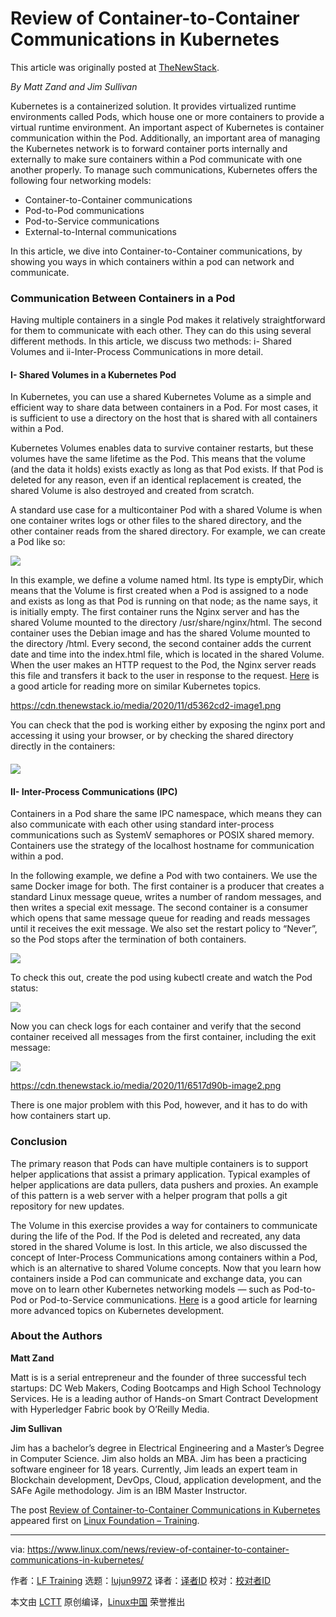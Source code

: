 [#]: collector: (lujun9972)
[#]: translator: ( )
[#]: reviewer: ( )
[#]: publisher: ( )
[#]: url: ( )
[#]: subject: (Review of Container-to-Container Communications in Kubernetes)
[#]: via: (https://www.linux.com/news/review-of-container-to-container-communications-in-kubernetes/)
[#]: author: (LF Training https://training.linuxfoundation.org/announcements/review-of-container-to-container-communications-in-kubernetes/)

Review of Container-to-Container Communications in Kubernetes
======

This article was originally posted at [TheNewStack][1].

_By Matt Zand and Jim Sullivan_

Kubernetes is a containerized solution. It provides virtualized runtime environments called Pods, which house one or more containers to provide a virtual runtime environment. An important aspect of Kubernetes is container communication within the Pod. Additionally, an important area of managing the Kubernetes network is to forward container ports internally and externally to make sure containers within a Pod communicate with one another properly. To manage such communications, Kubernetes offers the following four networking models:

  * Container-to-Container communications
  * Pod-to-Pod communications
  * Pod-to-Service communications
  * External-to-Internal communications



In this article, we dive into Container-to-Container communications, by showing you ways in which containers within a pod can network and communicate.

### Communication Between Containers in a Pod

Having multiple containers in a single Pod makes it relatively straightforward for them to communicate with each other. They can do this using several different methods. In this article, we discuss two methods: i- Shared Volumes and ii-Inter-Process Communications in more detail.

#### **I- Shared Volumes in a Kubernetes Pod**

In Kubernetes, you can use a shared Kubernetes Volume as a simple and efficient way to share data between containers in a Pod. For most cases, it is sufficient to use a directory on the host that is shared with all containers within a Pod.

Kubernetes Volumes enables data to survive container restarts, but these volumes have the same lifetime as the Pod. This means that the volume (and the data it holds) exists exactly as long as that Pod exists. If that Pod is deleted for any reason, even if an identical replacement is created, the shared Volume is also destroyed and created from scratch.

A standard use case for a multicontainer Pod with a shared Volume is when one container writes logs or other files to the shared directory, and the other container reads from the shared directory. For example, we can create a Pod like so:

![][2]

In this example, we define a volume named html. Its type is emptyDir, which means that the Volume is first created when a Pod is assigned to a node and exists as long as that Pod is running on that node; as the name says, it is initially empty. The first container runs the Nginx server and has the shared Volume mounted to the directory /usr/share/nginx/html. The second container uses the Debian image and has the shared Volume mounted to the directory /html. Every second, the second container adds the current date and time into the index.html file, which is located in the shared Volume. When the user makes an HTTP request to the Pod, the Nginx server reads this file and transfers it back to the user in response to the request. [Here][3] is a good article for reading more on similar Kubernetes topics.

<https://cdn.thenewstack.io/media/2020/11/d5362cd2-image1.png>

You can check that the pod is working either by exposing the nginx port and accessing it using your browser, or by checking the shared directory directly in the containers:

#### **![][4]**

#### **II- Inter-Process Communications (IPC)**

Containers in a Pod share the same IPC namespace, which means they can also communicate with each other using standard inter-process communications such as SystemV semaphores or POSIX shared memory. Containers use the strategy of the localhost hostname for communication within a pod.

In the following example, we define a Pod with two containers. We use the same Docker image for both. The first container is a producer that creates a standard Linux message queue, writes a number of random messages, and then writes a special exit message. The second container is a consumer which opens that same message queue for reading and reads messages until it receives the exit message. We also set the restart policy to “Never”, so the Pod stops after the termination of both containers.

![][5]

To check this out, create the pod using kubectl create and watch the Pod status:

![][6]

Now you can check logs for each container and verify that the second container received all messages from the first container, including the exit message:

![][7]

<https://cdn.thenewstack.io/media/2020/11/6517d90b-image2.png>

There is one major problem with this Pod, however, and it has to do with how containers start up.

### **Conclusion**

The primary reason that Pods can have multiple containers is to support helper applications that assist a primary application. Typical examples of helper applications are data pullers, data pushers and proxies. An example of this pattern is a web server with a helper program that polls a git repository for new updates.

The Volume in this exercise provides a way for containers to communicate during the life of the Pod. If the Pod is deleted and recreated, any data stored in the shared Volume is lost. In this article, we also discussed the concept of Inter-Process Communications among containers within a Pod, which is an alternative to shared Volume concepts. Now that you learn how containers inside a Pod can communicate and exchange data, you can move on to learn other Kubernetes networking models — such as Pod-to-Pod or Pod-to-Service communications. [Here][8] is a good article for learning more advanced topics on Kubernetes development.

### **About the Authors**

**Matt Zand**

Matt is is a serial entrepreneur and the founder of three successful tech startups: DC Web Makers, Coding Bootcamps and High School Technology Services. He is a leading author of Hands-on Smart Contract Development with Hyperledger Fabric book by O’Reilly Media.

**Jim Sullivan**

Jim has a bachelor’s degree in Electrical Engineering and a Master’s Degree in Computer Science. Jim also holds an MBA. Jim has been a practicing software engineer for 18 years. Currently, Jim leads an expert team in Blockchain development, DevOps, Cloud, application development, and the SAFe Agile methodology. Jim is an IBM Master Instructor.

The post [Review of Container-to-Container Communications in Kubernetes][9] appeared first on [Linux Foundation – Training][10].

--------------------------------------------------------------------------------

via: https://www.linux.com/news/review-of-container-to-container-communications-in-kubernetes/

作者：[LF Training][a]
选题：[lujun9972][b]
译者：[译者ID](https://github.com/译者ID)
校对：[校对者ID](https://github.com/校对者ID)

本文由 [LCTT](https://github.com/LCTT/TranslateProject) 原创编译，[Linux中国](https://linux.cn/) 荣誉推出

[a]: https://training.linuxfoundation.org/announcements/review-of-container-to-container-communications-in-kubernetes/
[b]: https://github.com/lujun9972
[1]: https://thenewstack.io/review-of-container-to-container-communications-in-kubernetes/
[2]: https://training.linuxfoundation.org/wp-content/uploads/2020/12/fig1-300x243.png
[3]: https://myhsts.org/tutorial-review-of-17-essential-topics-for-mastering-kubernetes.php
[4]: https://training.linuxfoundation.org/wp-content/uploads/2020/12/fig2-300x54.png
[5]: https://training.linuxfoundation.org/wp-content/uploads/2020/12/fig3-300x130.png
[6]: https://training.linuxfoundation.org/wp-content/uploads/2020/12/fig4-300x54.png
[7]: https://training.linuxfoundation.org/wp-content/uploads/2020/12/fig5-300x129.png
[8]: https://blockchain.dcwebmakers.com/blog/advance-topics-for-deploying-and-managing-kubernetes-containers.html
[9]: https://training.linuxfoundation.org/announcements/review-of-container-to-container-communications-in-kubernetes/
[10]: https://training.linuxfoundation.org/
